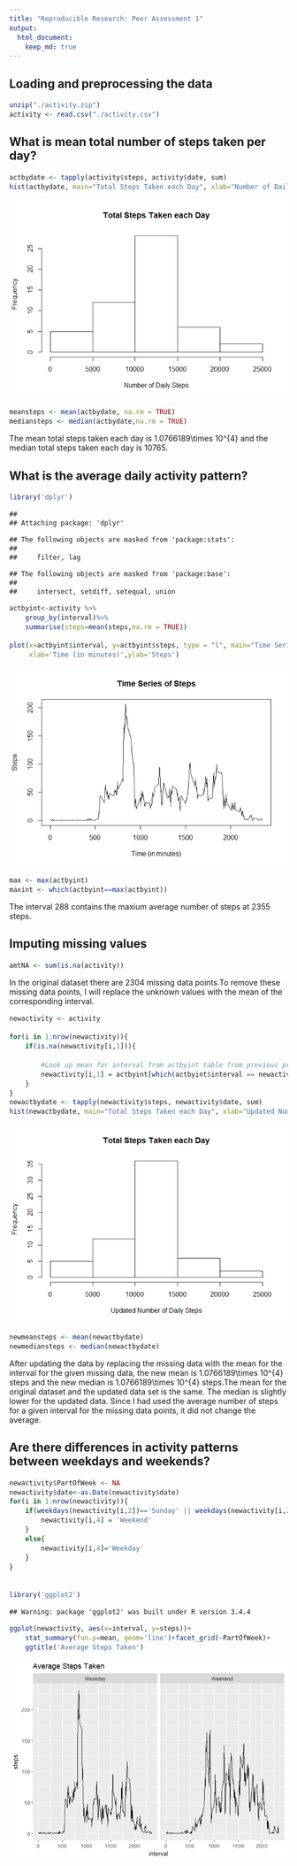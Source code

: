 ```yaml
---
title: "Reproducible Research: Peer Assessment 1"
output: 
  html_document:
    keep_md: true
---
```



## Loading and preprocessing the data

```r
unzip("./activity.zip")
activity <- read.csv("./activity.csv")
```


## What is mean total number of steps taken per day?


```r
actbydate <- tapply(activity$steps, activity$date, sum)
hist(actbydate, main="Total Steps Taken each Day", xlab="Number of Daily Steps")
```

![](PA1_template_files/figure-html/unnamed-chunk-2-1.png)<!-- -->

```r
meansteps <- mean(actbydate, na.rm = TRUE)
mediansteps <- median(actbydate,na.rm = TRUE)
```

The mean total steps taken each day is 1.0766189\times 10^{4} and the median total steps taken each day is 10765.

## What is the average daily activity pattern?

```r
library('dplyr')
```

```
## 
## Attaching package: 'dplyr'
```

```
## The following objects are masked from 'package:stats':
## 
##     filter, lag
```

```
## The following objects are masked from 'package:base':
## 
##     intersect, setdiff, setequal, union
```

```r
actbyint<-activity %>% 
    group_by(interval)%>%
    summarise(steps=mean(steps,na.rm = TRUE))

plot(x=actbyint$interval, y=actbyint$steps, type = "l", main="Time Series of Steps",
     xlab='Time (in minutes)',ylab='Steps')
```

![](PA1_template_files/figure-html/unnamed-chunk-3-1.png)<!-- -->

```r
max <- max(actbyint)
maxint <- which(actbyint==max(actbyint))
```
The interval 288 contains the maxium average number of steps at 2355 steps. 

## Imputing missing values


```r
amtNA <- sum(is.na(activity))
```

In the original dataset there are 2304 missing data points.To remove these missing data points, I will replace the unknown values with the mean of the corresponding interval. 


```r
newactivity <- activity

for(i in 1:nrow(newactivity)){
    if(is.na(newactivity[i,1])){
        
        #Look up mean for interval from actbyint table from previous problem         and replace it.
        newactivity[i,1] = actbyint[which(actbyint$interval == newactivity[i,3]), 2]
    }
} 
newactbydate <- tapply(newactivity$steps, newactivity$date, sum)
hist(newactbydate, main="Total Steps Taken each Day", xlab="Updated Number of Daily Steps")
```

![](PA1_template_files/figure-html/unnamed-chunk-5-1.png)<!-- -->

```r
newmeansteps <- mean(newactbydate)
newmediansteps <- median(newactbydate)
```


After updating the data by replacing the missing data with the mean for the interval for the given missing data, the new mean is 1.0766189\times 10^{4} steps and the new median is 1.0766189\times 10^{4} steps.The mean for the original dataset and the updated data set is the same. The median is slightly lower for the updated data. Since I had used the average number of steps for a given interval for the missing data points, it did not change the average.

## Are there differences in activity patterns between weekdays and weekends?


```r
newactivity$PartOfWeek <- NA
newactivity$date<-as.Date(newactivity$date)
for(i in 1:nrow(newactivity)){
    if(weekdays(newactivity[i,2])=='Sunday' || weekdays(newactivity[i,2])=='Saturday'){
        newactivity[i,4] = 'Weekend'
    }
    else{
        newactivity[i,4]='Weekday'
    }
} 


library('ggplot2')
```

```
## Warning: package 'ggplot2' was built under R version 3.4.4
```

```r
ggplot(newactivity, aes(x=interval, y=steps))+
    stat_summary(fun.y=mean, geom='line')+facet_grid(~PartOfWeek)+
    ggtitle('Average Steps Taken')
```

![](PA1_template_files/figure-html/unnamed-chunk-6-1.png)<!-- -->

